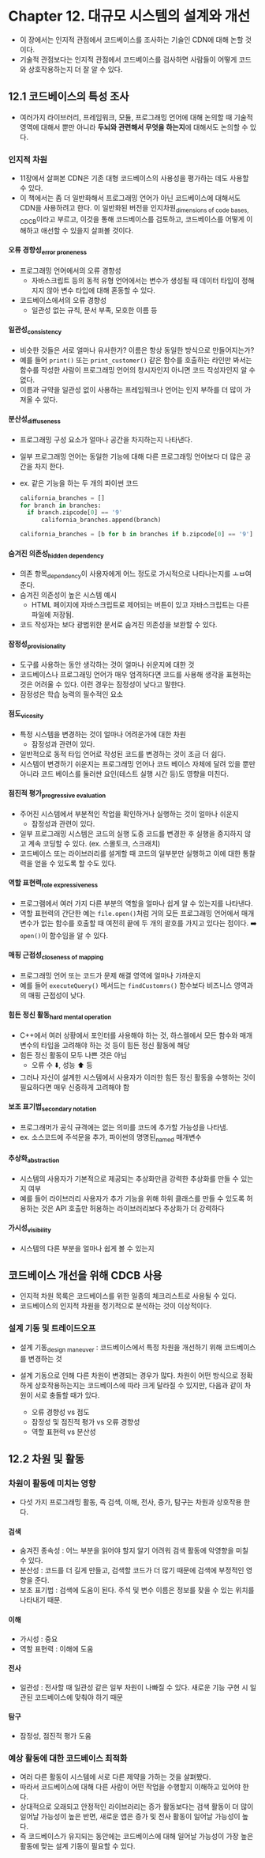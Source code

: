 # Chapter 12. 대규모 시스템의 설계와 개선

- 이 장에서는 인지적 관점에서 코드베이스를 조사하는 기술인 CDN에 대해 논할 것이다.
- 기술적 관점보다는 인지적 관점에서 코드베이스를 검사하면 사람들이 어떻게 코드와 상호작용하는지 더 잘 알 수 있다.

## 12.1 코드베이스의 특성 조사
- 여러가지 라이브러리, 프레임워크, 모듈, 프로그래밍 언어에 대해 논의할 때 기술적 영역에 대해서 뿐만 아니라 **두뇌와 관련해서 무엇을 하는지**에 대해서도 논의할 수 있다.

### 인지적 차원
- 11장에서 살펴본 CDN은 기존 대형 코드베이스의 사용성을 평가하는 데도 사용할 수 있다.
- 이 책에서는 좀 더 일반화해서 프로그래밍 언어가 아닌 코드베이스에 대해서도 CDN을 사용하려고 한다. 이 일반화된 버전을 인지차원<sub>dimensions of code bases, CDCB</sub>이라고 부르고, 이것을 통해 코드베이스를 검토하고, 코드베이스를 어떻게 이해하고 애선할 수 있을지 살펴볼 것이다.
  
#### 오류 경향성<sub>error proneness</sub> 
- 프로그래밍 언어에서의 오류 경향성
  - 자바스크립트 등의 동적 유형 언어에서는 변수가 생성될 때 데이터 타입이 정해지지 않아 변수 타입에 대해 혼동할 수 있다.
- 코드베이스에서의 오류 경향성
  - 일관성 없는 규칙, 문서 부족, 모호한 이름 등

#### 일관성<sub>consistency</sub>
- 비슷한 것들은 서로 얼마나 유사한가? 이름은 항상 동일한 방식으로 만들어지는가?
- 예를 들어 `print()` 또는 `print_customer()` 같은 함수를 호출하는 라인만 봐서는 함수를 작성한 사람이 프로그래밍 언어의 창시자인지 아니면 코드 작성자인지 알 수 없다.
- 이름과 규약을 일관성 없이 사용하는 프레임워크나 언어는 인지 부하를 더 많이 가져올 수 있다.

#### 분산성<sub>diffuseness</sub>
- 프로그래밍 구성 요소가 얼마나 공간을 차지하는지 나타낸다.
- 일부 프로그래밍 언어는 동일한 기능에 대해 다른 프로그래밍 언어보다 더 많은 공간을 차지 한다.
- ex. 같은 기능을 하는 두 개의 파이썬 코드
  
  ```python
  california_branches = []
  for branch in branches:
    if branch.zipcode[0] == '9'
        california_branches.append(branch)
   ```
   ```python
   california_branches = [b for b in branches if b.zipcode[0] == '9']
   ```

#### 숨겨진 의존성<sub>hidden dependency</sub>
- 의존 항목<sub>dependency</sub>이 사용자에게 어느 정도로 가시적으로 나타나는지를 ㅗㅂ여준다.
- 숨겨진 의존성이 높은 시스템 예시
  - HTML 페이지에 자바스크립트로 제어되는 버튼이 있고 자바스크립트는 다른 파일에 저장됨.
- 코드 작성자는 보다 광범위한 문서로 숨겨진 의존성을 보완할 수 있다.

#### 잠정성<sub>provisionality</sub>
- 도구를 사용하는 동안 생각하는 것이 얼마나 쉬운지에 대한 것
- 코드베이스나 프로그래밍 언어가 매우 엄격하다면 코드를 사용해 생각을 표현하는 것은 어려울 수 있다. 이런 경우는 잠정성이 낮다고 말한다.
- 잠정성은 학습 능력의 필수적인 요소

#### 점도<sub>vicosity</sub>
- 특정 시스템을 변경하는 것이 얼마나 어려운가에 대한 차원
  - 잠정성과 관련이 있다.
- 일반적으로 동적 타입 언어로 작성된 코드를 변경하는 것이 조금 더 쉽다.
- 시스템이 변경하기 쉬운지는 프로그래밍 언어나 코드 베이스 자체에 달려 있을 뿐만 아니라 코드 베이스를 둘러싼 요인(테스트 실행 시간 등)도 영향을 미친다.

#### 점진적 평가<sub>progressive evaluation</sub>
- 주어진 시스템에서 부분적인 작업을 확인하거나 실행하는 것이 얼마나 쉬운지
  - 잠정성과 관련이 있다.
- 일부 프로그래밍 시스템은 코드의 실행 도중 코드를 변경한 후 실행을 중지하지 않고 계속 코딩할 수 있다. (ex. 스몰토크, 스크래치)
- 코드베이스 또는 라이브러리를 설게할 때 코드의 일부분만 실행하고 이에 대한 통찰력을 얻을 수 있도록 할 수도 있다.

#### 역할 표현력<sub>role expressiveness</sub>
- 프로그램에서 여러 가지 다른 부분의 역할을 얼마나 쉽게 알 수 있는지를 나타낸다.
- 역할 표현력의 간단한 예는 `file.open()`처럼 거의 모든 프로그래밍 언어에서 매개변수가 없는 함수를 호출할 때 여전히 끝에 두 개의 괄호를 가지고 있다는 점이다. ➡️ `open()`이 함수임을 알 수 있다.

#### 매핑 근접성<sub>closeness of mapping</sub>
- 프로그래밍 언어 또는 코드가 문제 해결 영역에 얼마나 가까운지
- 예를 들어 `executeQuery()` 메서드는 `findCustomrs()` 함수보다 비즈니스 영역과의 매핑 근접성이 낮다.

#### 힘든 정신 활동<sub>hard mental operation</sub>
- C++에서 여러 상황에서 포인터를 사용해야 하는 것, 하스켈에서 모든 함수와 매개변수의 타입을 고려해야 하는 것 등이 힘든 정신 활동에 해당
- 힘든 정신 활동이 모두 나쁜 것은 아님
  - 오류 수 ⬇️, 성능 ⬆️ 등
- 그러나 자신이 설계한 시스템에서 사용자가 이러한 힘든 정신 활동을 수행하는 것이 필요하다면 매우 신중하게 고려해야 함

#### 보조 표기법<sub>secondary notation</sub>
- 프로그래머가 공식 규격에는 없는 의미를 코드에 추가할 가능성을 나타냄.
- ex. 소스코드에 주석문을 추가, 파이썬의 명명된<sub>named</sub> 매개변수

#### 추상화<sub>abstraction</sub>
- 시스템의 사용자가 기본적으로 제공되는 추상화만큼 강력한 추상화를 만들 수 있는지 여부
- 예를 들어 라이브러리 사용자가 추가 기능을 위해 하위 클래스를 만들 수 있도록 허용하는 것은 API 호출만 허용하는 라이브러리보다 추상화가 더 강력하다

#### 가시성<sub>visibility</sub>
- 시스템의 다른 부분을 얼마나 쉽게 볼 수 있는지

## 코드베이스 개선을 위해 CDCB 사용
- 인지적 차원 목록은 코드베이스를 위한 일종의 체크리스트로 사용될 수 있다.
- 코드베이스의 인지적 차원을 정기적으로 분석하는 것이 이상적이다.
  
### 설계 기동 및 트레이드오프
- 설계 기동<sub>design maneuver</sub> : 코드베이스에서 특정 차원을 개선하기 위해 코드베이스를 변경하는 것
- 설계 기동으로 인해 다른 차원이 변경되는 경우가 많다. 차원이 어떤 방식으로 정확하게 상호작용하는지는 코드베이스에 따라 크게 달라질 수 있지만, 다음과 같이 차원이 서로 충돌할 때가 있다.

  - 오류 경향성 vs 점도
  - 잠정성 및 점진적 평가 vs 오류 경향성
  - 역할 표현력 vs 분산성

## 12.2 차원 및 활동

### 차원이 활동에 미치는 영향
- 다섯 가지 프로그래밍 활동, 즉 검색, 이해, 전사, 증가, 탐구는 차원과 상호작용 한다.

#### 검색
- 숨겨진 종속성 : 어느 부분을 읽어야 할지 알기 어려워 검색 활동에 악영향을 미칠 수 있다.
- 분산성 : 코드를 더 길게 만들고, 검색할 코드가 더 많기 때문에 검색에 부정적인 영향을 준다.
- 보조 표기법 : 검색에 도움이 된다. 주석 및 변수 이름은 정보를 찾을 수 있는 위치를 나타내기 때문.


#### 이해
- 가시성 : 중요
- 역할 표현력 : 이해에 도움

#### 전사
- 일관성 : 전사할 때 일관성 같은 일부 차원이 나빠질 수 있다. 새로운 기능 구현 시 일관된 코드베이스에 맞춰야 하기 때문

#### 탐구
- 잠정성, 점진적 평가 도움

### 예상 활동에 대한 코드베이스 최적화
- 여러 다른 활동이 시스템에 서로 다른 제약을 가하는 것을 살펴봤다.
- 따라서 코드베이스에 대해 다른 사람이 어떤 작업을 수행할지 이해하고 있어야 한다.
- 상대적으로 오래되고 안정적인 라이브러리는 증가 활동보다는 검색 활동이 더 많이 일어날 가능성이 높은 반면, 새로운 앱은 증가 및 전사 활동이 일어날 가능성이 높다.
- 즉 코드베이스가 유지되는 동안에는 코드베이스에 대해 일어날 가능성이 가장 높은 활동에 맞는 설계 기동이 필요할 수 있다.
